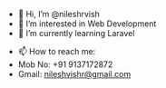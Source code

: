 - 👋 Hi, I’m @nileshrvish
- 👀 I’m interested in Web Development
- 🌱 I’m currently learning Laravel
<!--- 💞️ I’m looking to collaborate on ... --->
- 📫 How to reach me:
- Mob No: +91 9137172872
- Gmail: nileshvishr@gmail.com

<!---
nileshrvish/nileshrvish is a ✨ special ✨ repository because its `README.md` (this file) appears on your GitHub profile.
You can click the Preview link to take a look at your changes.
--->
